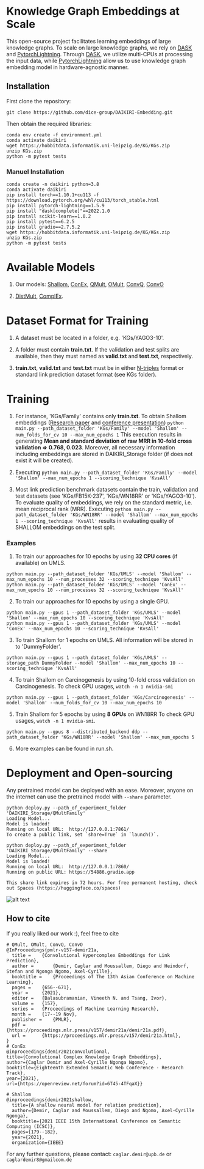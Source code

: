 # Knowledge Graph Embeddings at Scale
This open-source project facilitates learning embeddings of large knowledge graphs. 
To scale on large knowledge graphs, we rely on [DASK](https://dask.org/) and [PytorchLightning](https://www.pytorchlightning.ai/). 
Through [DASK](https://dask.org/), we utilize multi-CPUs at processing the input data, while
[PytorchLightning](https://www.pytorchlightning.ai/) allow us to use knowledge graph embedding model in hardware-agnostic manner.

## Installation
First clone the repository:
```
git clone https://github.com/dice-group/DAIKIRI-Embedding.git
```
Then obtain the required libraries:
```
conda env create -f environment.yml
conda activate daikiri
wget https://hobbitdata.informatik.uni-leipzig.de/KG/KGs.zip
unzip KGs.zip
python -m pytest tests
```
### Manuel Installation
```
conda create -n daikiri python=3.8
conda activate daikiri
pip install torch==1.10.1+cu113 -f https://download.pytorch.org/whl/cu113/torch_stable.html
pip install pytorch-lightning==1.5.9
pip install "dask[complete]"==2022.1.0
pip install scikit-learn==1.0.2
pip install pytest==6.2.5
pip install gradio==2.7.5.2
wget https://hobbitdata.informatik.uni-leipzig.de/KG/KGs.zip
unzip KGs.zip
python -m pytest tests
```

# Available Models
1. Our models: [Shallom](https://arxiv.org/pdf/2101.09090.pdf), [ConEx](https://openreview.net/forum?id=6T45-4TFqaX&invitationId=eswc-conferences.org/ESWC/2021/Conference/Research_Track/Paper49/-/Camera_Ready_Revision&referrer=%5BTasks%5D(%2Ftasks)), [QMult](https://proceedings.mlr.press/v157/demir21a.html), [OMult](https://proceedings.mlr.press/v157/demir21a.html), [ConvQ](https://proceedings.mlr.press/v157/demir21a.html), [ConvO](https://proceedings.mlr.press/v157/demir21a.html)

2. [DistMult](https://arxiv.org/pdf/1412.6575.pdf), [ComplEx](https://arxiv.org/pdf/1606.06357.pdf).

# Dataset Format for Training
1. A dataset must be located in a folder, e.g. 'KGs/YAGO3-10'.

2. A folder must contain **train.txt**. If the validation and test splits are available, then they must named as **valid.txt** and **test.txt**, respectively.

3. **train.txt**, **valid.txt** and **test.txt** must be in either [N-triples](https://www.w3.org/2001/sw/RDFCore/ntriples/) format or standard link prediction dataset format (see KGs folder).

# Training 
1. For instance, 'KGs/Family' contains only **train.txt**. To obtain Shallom embeddings ([Research paper](https://arxiv.org/abs/2101.09090) and [conference presentation](https://www.youtube.com/watch?v=LUDpdgdvTQg)) 
```python main.py --path_dataset_folder 'KGs/Family' --model 'Shallom' --num_folds_for_cv 10 --max_num_epochs 1```
This execution results in generating **Mean and standard deviation of raw MRR in 10-fold cross validation => 0.768, 0.023**. Moreover, all necessary information including embeddings are stored in DAIKIRI_Storage folder (if does not exist it will be created).
   
1. Executing  ```python main.py --path_dataset_folder 'KGs/Family' --model 'Shallom' --max_num_epochs 1 --scoring_technique 'KvsAll'```
   
2. Most link prediction benchmark datasets contain the train, validation and test datasets (see 'KGs/FB15K-237', 'KGs/WN18RR' or 'KGs/YAGO3-10').
To evaluate quality of embeddings, we rely on the standard metric, i.e. mean reciprocal rank (MRR). Executing ```python main.py --path_dataset_folder 'KGs/WN18RR' --model 'Shallom' --max_num_epochs 1 --scoring_technique 'KvsAll'```
results in evaluating quality of SHALLOM embeddings on the test split.
   
   
### Examples

1. To train our approaches for 10 epochs by using **32 CPU cores** (if available) on UMLS. 
```
python main.py --path_dataset_folder 'KGs/UMLS' --model 'Shallom' --max_num_epochs 10 --num_processes 32 --scoring_technique 'KvsAll'
python main.py --path_dataset_folder 'KGs/UMLS' --model 'ConEx' --max_num_epochs 10 --num_processes 32 --scoring_technique 'KvsAll'
```
2. To train our approaches for 10 epochs by using a single GPU.
```
python main.py --gpus 1 --path_dataset_folder 'KGs/UMLS' --model 'Shallom' --max_num_epochs 10 --scoring_technique 'KvsAll'
python main.py --gpus 1 --path_dataset_folder 'KGs/UMLS' --model 'ConEx' --max_num_epochs 10 --scoring_technique 'KvsAll'
```

3. To train Shallom for 1 epochs on UMLS. All information will be stored in to 'DummyFolder'.
```
python main.py --gpus 1 --path_dataset_folder 'KGs/UMLS' --storage_path DummyFolder --model 'Shallom' --max_num_epochs 10 --scoring_technique 'KvsAll'
```

4. To train Shallom on Carcinogenesis by using 10-fold cross validation on Carcinogenesis.  To check GPU usages, ```watch -n 1 nvidia-smi```
```
python main.py --gpus 1 --path_dataset_folder 'KGs/Carcinogenesis' --model 'Shallom' --num_folds_for_cv 10 --max_num_epochs 10
```
5. Train Shallom for 5 epochs by using **8 GPUs** on WN18RR To check GPU usages, ```watch -n 1 nvidia-smi```.
```
python main.py --gpus 8 --distributed_backend ddp --path_dataset_folder 'KGs/WN18RR' --model 'Shallom' --max_num_epochs 5
```

6. More examples can be found in run.sh.

# Deployment and Open-sourcing
Any pretrained model can be deployed with an ease. Moreover, anyone on the internet can use the pretrained model with ```--share``` parameter. 


```
python deploy.py --path_of_experiment_folder 'DAIKIRI_Storage/QMultFamily'
Loading Model...
Model is loaded!
Running on local URL:  http://127.0.0.1:7861/
To create a public link, set `share=True` in `launch()`.
```
```
python deploy.py --path_of_experiment_folder 'DAIKIRI_Storage/QMultFamily' --share
Loading Model...
Model is loaded!
Running on local URL:  http://127.0.0.1:7860/
Running on public URL: https://54886.gradio.app

This share link expires in 72 hours. For free permanent hosting, check out Spaces (https://huggingface.co/spaces)
```
![alt text](figures/deploy_qmult_family.png)


## How to cite
If you really liked our work :), feel free to cite 
```
# QMult, OMult, ConvQ, ConvO
@InProceedings{pmlr-v157-demir21a,
  title = 	 {Convolutional Hypercomplex Embeddings for Link Prediction},
  author =       {Demir, Caglar and Moussallem, Diego and Heindorf, Stefan and Ngonga Ngomo, Axel-Cyrille},
  booktitle = 	 {Proceedings of The 13th Asian Conference on Machine Learning},
  pages = 	 {656--671},
  year = 	 {2021},
  editor = 	 {Balasubramanian, Vineeth N. and Tsang, Ivor},
  volume = 	 {157},
  series = 	 {Proceedings of Machine Learning Research},
  month = 	 {17--19 Nov},
  publisher =    {PMLR},
  pdf = 	 {https://proceedings.mlr.press/v157/demir21a/demir21a.pdf},
  url = 	 {https://proceedings.mlr.press/v157/demir21a.html},
}
# ConEx
@inproceedings{demir2021convolutional,
title={Convolutional Complex Knowledge Graph Embeddings},
author={Caglar Demir and Axel-Cyrille Ngonga Ngomo},
booktitle={Eighteenth Extended Semantic Web Conference - Research Track},
year={2021},
url={https://openreview.net/forum?id=6T45-4TFqaX}}

# Shallom
@inproceedings{demir2021shallow,
  title={A shallow neural model for relation prediction},
  author={Demir, Caglar and Moussallem, Diego and Ngomo, Axel-Cyrille Ngonga},
  booktitle={2021 IEEE 15th International Conference on Semantic Computing (ICSC)},
  pages={179--182},
  year={2021},
  organization={IEEE}

```

For any further questions, please contact:  ```caglar.demir@upb.de``` or ```caglardemir8@gmailcom.de```

